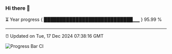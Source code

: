 ### Hi there 👋

⏳ Year progress { ████████████████████████████▁▁ } 95.99 %

---

⏰ Updated on Tue, 17 Dec 2024 07:38:16 GMT

![Progress Bar CI](https://github.com/IshwaranRudhara/GIT-ACTION/workflows/Progress%20Bar%20CI/badge.svg)
